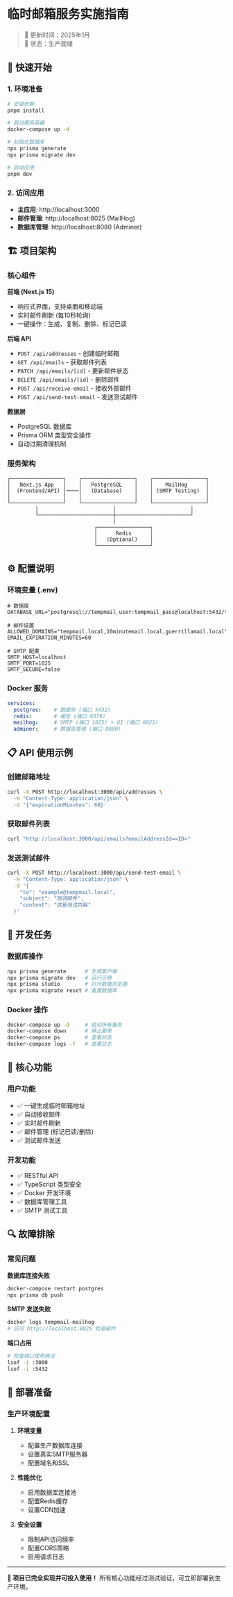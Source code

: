 # 临时邮箱服务实施指南

> 📅 更新时间：2025年1月  
> 🎯 状态：生产就绪

## 🚀 快速开始

### 1. 环境准备

```bash
# 安装依赖
pnpm install

# 启动服务容器
docker-compose up -d

# 初始化数据库
npx prisma generate
npx prisma migrate dev

# 启动应用
pnpm dev
```

### 2. 访问应用

- **主应用**: http://localhost:3000
- **邮件管理**: http://localhost:8025 (MailHog)
- **数据库管理**: http://localhost:8080 (Adminer)

## 🏗️ 项目架构

### 核心组件

**前端 (Next.js 15)**
- 响应式界面，支持桌面和移动端
- 实时邮件刷新 (每10秒轮询)
- 一键操作：生成、复制、删除、标记已读

**后端 API**
- `POST /api/addresses` - 创建临时邮箱
- `GET /api/emails` - 获取邮件列表
- `PATCH /api/emails/[id]` - 更新邮件状态
- `DELETE /api/emails/[id]` - 删除邮件
- `POST /api/receive-email` - 接收外部邮件
- `POST /api/send-test-email` - 发送测试邮件

**数据层**
- PostgreSQL 数据库
- Prisma ORM 类型安全操作
- 自动过期清理机制

### 服务架构

```
┌─────────────────┐    ┌─────────────────┐    ┌─────────────────┐
│   Next.js App   │    │   PostgreSQL    │    │    MailHog      │
│  (Frontend/API) │────│   (Database)    │    │ (SMTP Testing)  │
│                 │    │                 │    │                 │
└─────────────────┘    └─────────────────┘    └─────────────────┘
         │                        │                        │
         └────────────────────────┼────────────────────────┘
                                  │
                            ┌─────────────────┐
                            │      Redis      │
                            │   (Optional)    │
                            └─────────────────┘
```

## ⚙️ 配置说明

### 环境变量 (.env)

```env
# 数据库
DATABASE_URL="postgresql://tempmail_user:tempmail_pass@localhost:5432/tempmail_db"

# 邮件设置
ALLOWED_DOMAINS="tempmail.local,10minutemail.local,guerrillamail.local"
EMAIL_EXPIRATION_MINUTES=60

# SMTP 配置
SMTP_HOST=localhost
SMTP_PORT=1025
SMTP_SECURE=false
```

### Docker 服务

```yaml
services:
  postgres:    # 数据库 (端口 5432)
  redis:       # 缓存 (端口 6379)
  mailhog:     # SMTP (端口 1025) + UI (端口 8025)
  adminer:     # 数据库管理 (端口 8080)
```

## 📋 API 使用示例

### 创建邮箱地址

```bash
curl -X POST http://localhost:3000/api/addresses \
  -H "Content-Type: application/json" \
  -d '{"expirationMinutes": 60}'
```

### 获取邮件列表

```bash
curl "http://localhost:3000/api/emails?emailAddressId=<ID>"
```

### 发送测试邮件

```bash
curl -X POST http://localhost:3000/api/send-test-email \
  -H "Content-Type: application/json" \
  -d '{
    "to": "example@tempmail.local",
    "subject": "测试邮件",
    "content": "这是测试内容"
  }'
```

## 🔧 开发任务

### 数据库操作

```bash
npx prisma generate      # 生成客户端
npx prisma migrate dev   # 运行迁移
npx prisma studio        # 打开数据浏览器
npx prisma migrate reset # 重置数据库
```

### Docker 操作

```bash
docker-compose up -d     # 启动所有服务
docker-compose down      # 停止服务
docker-compose ps        # 查看状态
docker-compose logs -f   # 查看日志
```

## 🎯 核心功能

### 用户功能
- ✅ 一键生成临时邮箱地址
- ✅ 自动接收邮件
- ✅ 实时邮件刷新
- ✅ 邮件管理 (标记已读/删除)
- ✅ 测试邮件发送

### 开发功能
- ✅ RESTful API
- ✅ TypeScript 类型安全
- ✅ Docker 开发环境
- ✅ 数据库管理工具
- ✅ SMTP 测试工具

## 🔍 故障排除

### 常见问题

**数据库连接失败**
```bash
docker-compose restart postgres
npx prisma db push
```

**SMTP 发送失败**
```bash
docker logs tempmail-mailhog
# 访问 http://localhost:8025 检查邮件
```

**端口占用**
```bash
# 检查端口使用情况
lsof -i :3000
lsof -i :5432
```

## 🚀 部署准备

### 生产环境配置

1. **环境变量**
   - 配置生产数据库连接
   - 设置真实SMTP服务器
   - 配置域名和SSL

2. **性能优化**
   - 启用数据库连接池
   - 配置Redis缓存
   - 设置CDN加速

3. **安全设置**
   - 限制API访问频率
   - 配置CORS策略
   - 启用请求日志

---

**🎉 项目已完全实现并可投入使用！** 所有核心功能经过测试验证，可立即部署到生产环境。 